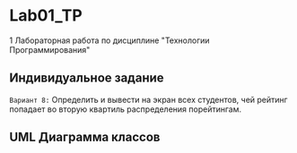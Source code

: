 # Lab01_TP
1 Лабораторная работа по дисциплине "Технологии Программирования"

## Индивидуальное задание
`Вариант 8:` Определить и вывести на экран всех студентов, чей рейтинг попадает во вторую квартиль распределения порейтингам.

## UML Диаграмма классов
